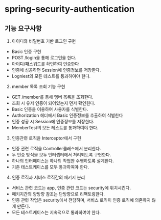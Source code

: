 # spring-security-authentication

## 기능 요구사항
1. 아이디와 비밀번호 기반 로그인 구현
- Basic 인증 구현
- POST /login을 통해 로그인을 한다.
- 아이디/패스워드를 확인하여 인증한다
- 인증에 성공하면 Session에 인증정보를 저장한다.
- Logniest의 모든 테스트를 통과하여야 한다.

2. member 목록 조회 기능 구현
- GET /member를 통해 멤버 목록을 조회한다.
- 조회 시 유저 인증이 되어있는지 먼저 확인힌다.
- Basic 인증을 이용하여 사용자를 식별한다.
- Authorization 헤더에서 Basic 인증정보를 추출하여 식별한다
- 인증 성공 시 Session에 인증정보를 저장한다.
- MemberTest의 모든 테스트를 통과하여야 한다.

3. 인증관련 로직을 Interceptor에서 구현
- 인증 관련 로직을 Controller클래스에서 분리한다.
- 두 인증 방식을 모두 인터셉터에서 처리되도록 구현한다.
- 하나의 인터페이스는 하나의 작업만 수행하도록 설계한다.
- 기존 테스트케이스를 모두 통과하여야 한다.

4. 인증 로직과 서비스 로직간의 패키지 분리
- 서비스 관련 코드는 app, 인증 관련 코드는 security에 위치시킨다.
- 패키지간의 양방향 참조는 단방향으로 리팩토링한다.
- 인증 관련 작업은 security에서 전담하며, 서비스 로직이 인증 로직에 의존하지 않게 만든다.
- 모든 테스트케이스는 지속적으로 통과하여야 한다.